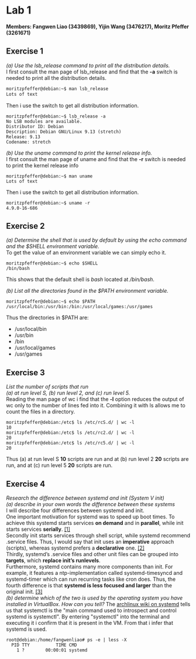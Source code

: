 # Lab 1

**Members: Fangwen Liao (3439869), Yijin Wang (3476217), Moritz Pfeffer (3261671)**

## Exercise 1

*(a) Use the lsb_release command to print all the distribution details.*  
I first consult the man page of lsb_release and find that the **-a** switch is needed to
print all the distribution details.

```bash
moritzpfeffer@debian:~$ man lsb_release
Lots of text
```

Then i use the switch to get all distribution information.

```shell
moritzpfeffer@debian:~$ lsb_release -a
No LSB modules are available.
Distributor ID: Debian
Description: Debian GNU/Linux 9.13 (stretch)
Release: 9.13
Codename: stretch
```

*(b) Use the uname command to print the kernel release info.*  
I first consult the man page of uname and find that the **-r** switch is needed to
print the kernel release info

```console
moritzpfeffer@debian:~$ man uname
Lots of text
```

Then i use the switch to get all distribution information.

```console
moritzpfeffer@debian:~$ uname -r
4.9.0-16-686
```

## Exercise 2

*(a) Determine the shell that is used by default by using the echo command and
the $SHELL environment variable.*  
To get the value of an environment variable we can simply echo it.
<div style="page-break-after: always;"></div>

```console
moritzpfeffer@debian:~$ echo $SHELL
/bin/bash
```

This shows that the default shell is *bash* located at */bin/bash*.

*(b) List all the directories found in the $PATH environment variable.*

```console
moritzpfeffer@debian:~$ echo $PATH
/usr/local/bin:/usr/bin:/bin:/usr/local/games:/usr/games
```

Thus the directories in $PATH are:

* /usr/local/bin
* /usr/bin
* /bin
* /usr/local/games
* /usr/games

## Exercise 3

*List the number of scripts that run  
(a) at run level S, (b) run level 2, and (c) run level 5.*  
Reading the man page of wc i find that the **-l** option reduces the output of wc only to the number of lines fed into it.
Combining it with ls allows me to count the files in a directory.

```console
moritzpfeffer@debian:/etc$ ls /etc/rcS.d/ | wc -l
10
moritzpfeffer@debian:/etc$ ls /etc/rc2.d/ | wc -l
20
moritzpfeffer@debian:/etc$ ls /etc/rc5.d/ | wc -l
20
```

Thus (a) at run level S **10** scripts are run and at (b) run level 2 **20** scripts are run, and at (c) run level 5 **20** scripts are run.

## Exercise 4

*Research the difference between systemd and init (System V init)  
(a) describe in your own words the difference between these systems*  
I will describe four differences between systemd and init.  
One important motivation for systemd was to speed up boot times. To achieve this systemd starts services **on demand** and in **parallel**, while init starts services **serially**. [[1]](http://0pointer.de/blog/projects/systemd.html)  
Secondly init starts services through shell script, while systemd recommend .service files. Thus, I would say that init uses an **imperative** approach (scripts), whereas systemd prefers a **declarative** one. [[2]](https://danielmiessler.com/study/the-difference-between-system-v-and-systemd/)  
Thirdly, systemd’s .service files and other unit files can be grouped into **targets**, which **replace init’s runlevels**.  
Furthermore, systemd contains many more components than init. For example, it features a ntp-implementation called systemd-timesyncd and systemd-timer which can run recurring tasks like cron does.
Thus, the fourth difference is that **systemd is less focused and larger** than the original init. [[3]](https://lwn.net/Articles/804989/)  
*(b) determine which of the two is used by the operating system you have installed in VirtualBox. How
can you tell?*
The [archlinux wiki on systemd](https://wiki.archlinux.org/title/Systemd) tells us that systemctl is the "main command used to introspect and control systemd is systemctl".
By entering "systemctl" into the terminal and executing it i confirm that it is present in the VM. From that i infer that systemd is used.
```console
root@debian:/home/fangwenliao# ps -e | less -X
  PID TTY          TIME CMD
    1 ?        00:00:01 systemd

```